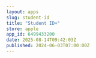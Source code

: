 ```yaml
---
layout: apps
slug: student-id
title: "Student ID+"
store: apple
app_id: 6499433200
date: 2025-08-14T09:42:03Z
published: 2024-06-03T07:00:00Z
---
```

